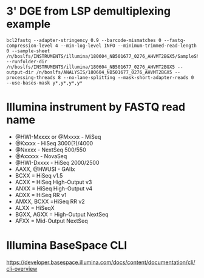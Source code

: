 # 3' DGE from LSP demultiplexing example
```
bcl2fastq --adapter-stringency 0.9 --barcode-mismatches 0 --fastq-compression-level 4 --min-log-level INFO --minimum-trimmed-read-length 0 --sample-sheet /n/boslfs/INSTRUMENTS/illumina/180604_NB501677_0276_AHVMT2BGX5/SampleSheet.csv --runfolder-dir /n/boslfs/INSTRUMENTS/illumina/180604_NB501677_0276_AHVMT2BGX5 --output-dir /n/boslfs/ANALYSIS/180604_NB501677_0276_AHVMT2BGX5 --processing-threads 8 --no-lane-splitting --mask-short-adapter-reads 0 --use-bases-mask y*,y*,y*,y*
```

# Illumina instrument by FASTQ read name
- @HWI-Mxxxx or @Mxxxx - MiSeq
- @Kxxxx - HiSeq 3000(?)/4000
- @Nxxxx - NextSeq 500/550
- @Axxxxx - NovaSeq
- @HWI-Dxxxx - HiSeq 2000/2500
- AAXX, @HWUSI - GAIIx
- BCXX = HiSeq v1.5
- ACXX = HiSeq High-Output v3
- ANXX = HiSeq High-Output v4
- ADXX = HiSeq RR v1
- AMXX, BCXX =HiSeq RR v2
- ALXX = HiSeqX
- BGXX, AGXX = High-Output NextSeq
- AFXX = Mid-Output NextSeq

# Illumina BaseSpace CLI
https://developer.basespace.illumina.com/docs/content/documentation/cli/cli-overview
